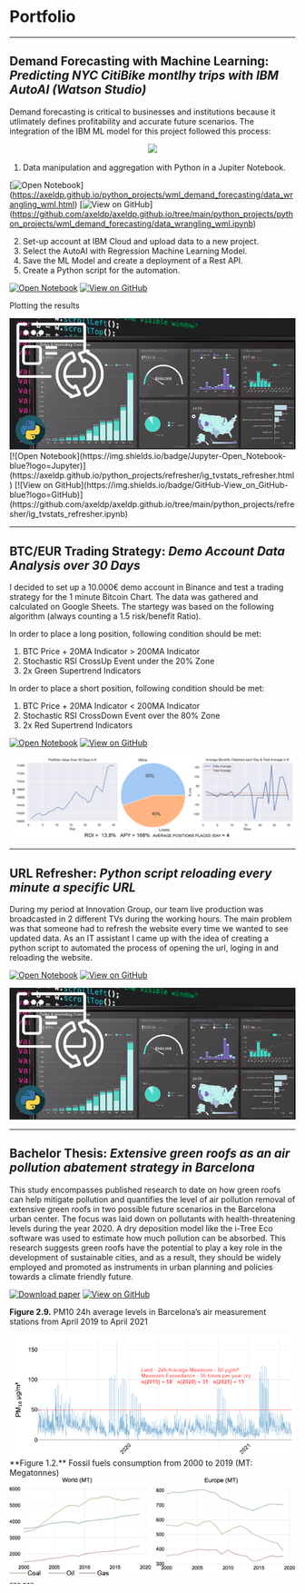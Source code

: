 # Portfolio

---

## Demand Forecasting with Machine Learning: ***Predicting NYC CitiBike montlhy trips with IBM AutoAI (Watson Studio)***
Demand forecasting is critical to businesses and institutions because it utlimately defines profitability and accurate future scenarios. The integration of the IBM ML model for this project followed this process:

<center><img src="images/demandforecast_project_flow.png"/></center>

1. Data manipulation and aggregation with Python in a Jupiter Notebook. 


[![Open Notebook](https://img.shields.io/badge/Jupyter-Open_Notebook-blue?logo=Jupyter)]
(https://axeldp.github.io/python_projects/wml_demand_forecasting/data_wrangling_wml.html)
[![View on GitHub](https://img.shields.io/badge/GitHub-View_on_GitHub-blue?logo=GitHub)]
(https://github.com/axeldp/axeldp.github.io/tree/main/python_projects/python_projects/wml_demand_forecasting/data_wrangling_wml.ipynb)


2. Set-up account at IBM Cloud and upload data to a new project.
3. Select the AutoAI with Regression Machine Learning Model.
4. Save the ML Model and create a deployment of a Rest API.
5. Create a Python script for the automation.

[![Open Notebook](https://img.shields.io/badge/Jupyter-Open_Notebook-blue?logo=Jupyter)](https://axeldp.github.io/python_projects/refresher/ig_tvstats_refresher.html)
[![View on GitHub](https://img.shields.io/badge/GitHub-View_on_GitHub-blue?logo=GitHub)](https://github.com/axeldp/axeldp.github.io/tree/main/python_projects/refresher/ig_tvstats_refresher.ipynb)

Plotting the results
<center><img src="images/refresher_02.png"/></center>
[![Open Notebook](https://img.shields.io/badge/Jupyter-Open_Notebook-blue?logo=Jupyter)](https://axeldp.github.io/python_projects/refresher/ig_tvstats_refresher.html)
[![View on GitHub](https://img.shields.io/badge/GitHub-View_on_GitHub-blue?logo=GitHub)](https://github.com/axeldp/axeldp.github.io/tree/main/python_projects/refresher/ig_tvstats_refresher.ipynb)

---

## BTC/EUR Trading Strategy: ***Demo Account Data Analysis over 30 Days***
I decided to set up a 10.000€ demo account in Binance and test a trading strategy for the 1 minute Bitcoin Chart. The data was gathered and calculated on Google Sheets. The startegy was based on the following algorithm (always counting a 1.5 risk/benefit Ratio). 

In order to place a long position, following condition should be met: 
1. BTC Price + 20MA Indicator > 200MA Indicator 
2. Stochastic RSI CrossUp Event under the 20% Zone 
3. 2x Green Supertrend Indicators

In order to place a short position, following condition should be met: 
1. BTC Price + 20MA Indicator < 200MA Indicator 
2. Stochastic RSI CrossDown Event over the 80% Zone 
3. 2x Red Supertrend Indicators

[![Open Notebook](https://img.shields.io/badge/Jupyter-Open_Notebook-blue?logo=Jupyter)](https://axeldp.github.io/python_projects/btc%20trading%20strategy/btc_strategy_analysis.html)
[![View on GitHub](https://img.shields.io/badge/GitHub-View_on_GitHub-blue?logo=GitHub)](https://github.com/axeldp/axeldp.github.io/tree/main/python_projects/btc%20trading%20strategy/btc_strategy_analysis.ipynb)
<center><img src="images/btc_strategy_db.png"/></center>

---

## URL Refresher: ***Python script reloading every minute a specific URL***
During my period at Innovation Group, our team live production was broadcasted in 2 different TVs during the working hours. The main problem was that someone had to refresh the website every time we wanted to see updated data. As an IT assistant I came up with the idea of creating a python script to automated the process of opening the url, loging in and reloading the website.

[![Open Notebook](https://img.shields.io/badge/Jupyter-Open_Notebook-blue?logo=Jupyter)](https://axeldp.github.io/python_projects/refresher/ig_tvstats_refresher.html)
[![View on GitHub](https://img.shields.io/badge/GitHub-View_on_GitHub-blue?logo=GitHub)](https://github.com/axeldp/axeldp.github.io/tree/main/python_projects/refresher/ig_tvstats_refresher.ipynb)
<center><img src="images/refresher_02.png"/></center>

---

## Bachelor Thesis: ***Extensive green roofs as an air pollution abatement strategy in Barcelona***

This study encompasses published research to date on how green roofs can help mitigate pollution and quantifies the level of air pollution removal of extensive green roofs in two possible future scenarios in the Barcelona urban center. The focus was laid down on pollutants with health-threatening levels during the year 2020. A dry deposition model like the i-Tree Eco software was used to estimate how much pollution can be absorbed. This research suggests green roofs have the potential to play a key role in the development of sustainable cities, and as a result, they should be widely employed and promoted as instruments in urban planning and policies towards a climate friendly future.
  
[![Download paper](https://img.shields.io/badge/.pdf-Download%20paper-blue)](https://axeldp.github.io/pdf/TFG_ALEX_HERRERA_BRIETZKE.pdf)
[![View on GitHub](https://img.shields.io/badge/GitHub-View_on_GitHub-blue?logo=GitHub)](https://github.com/axeldp/axeldp.github.io/tree/main/r_projects)

**Figure 2.9.** PM10 24h average levels in Barcelona’s air measurement stations from April 2019 to April 2021
<center><img src="images/figure2_9.png"/></center>
**Figure 1.2.** Fossil fuels consumption from 2000 to 2019 (MT: Megatonnes)
<center><img src="images/figure1_2.png"/></center>
---
---
